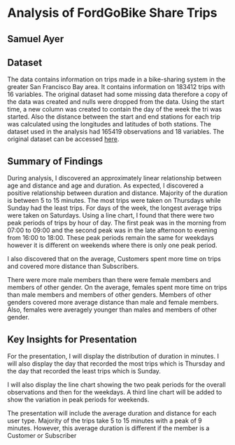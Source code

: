 # Analysis of FordGoBike Share Trips
## Samuel Ayer


## Dataset
The data contains information on trips made in a bike-sharing system in the greater San Francisco Bay area. It contains information on 183412 trips with 16 variables. The original dataset had some missing data therefore a copy of the data was created and nulls were dropped from the data. Using the start time, a new column was created to contain the day of the week the tri was started. Also the distance between the start and end stations for each trip was calculated using the longitudes and latitudes of both stations. The dataset used in the analysis had 165419 observations and 18 variables. The original dataset can be accessed [here](https://video.udacity-data.com/topher/2020/October/5f91cf38_201902-fordgobike-tripdata/201902-fordgobike-tripdata.csv).


## Summary of Findings

During analysis, I discovered an approximately linear relationship between age and distance and age and duration. As expected, I discovered a positive relationship between duration and distance. Majority of the duration is between 5 to 15 minutes.  The most trips were taken on Thursdays while Sunday had the least trips. For days of the week, the longest average trips were taken on Saturdays.  Using a line chart, I found that there were two peak periods of trips by hour of day. The first peak was in the morning from 07:00 to 09:00 and the second peak was in the late afternoon to evening from 16:00 to 18:00. These peak periods remain the same for weekdays however it is different on weekends where there is only one peak period.

I also discovered that on the average, Customers spent more time on trips and covered more distance than Subscribers.

There were more male members than there were female members and members of other gender. On the average, females spent more time on trips than male members and members of other genders. Members of other genders covered more average distance than male and female members. Also, females were averagely younger than males and members of other gender.


## Key Insights for Presentation
For the presentation, I will display the distribution of duration in minutes. I will also display the day that recorded the most trips which is Thursday and the day that recorded the least trips which is Sunday.

I will also display the line chart showing the two peak periods for the overall observations and then for the weekdays. A third line chart will be added to show the variation in peak periods for weekends.

The presentation will include the average duration and distance for each user type.
Majority of the trips take 5 to 15 minutes with a peak of 9 minutes. However, this average duration is different if the member is a Customer or Subscriber